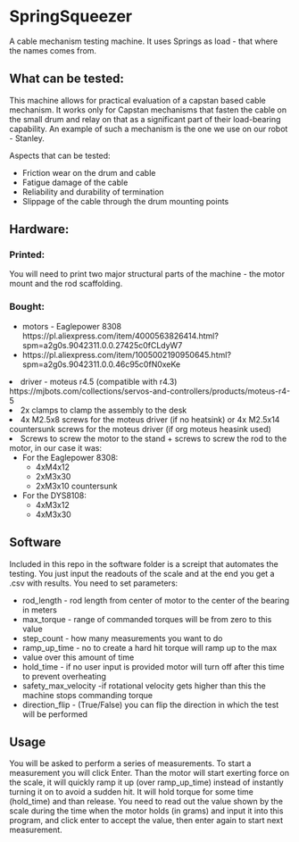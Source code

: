 # SpringSqueezer
A cable mechanism testing machine. It uses Springs as load - that where the names comes from.

## What can be tested:
This machine allows for practical evaluation of a capstan based cable mechanism. It works only for Capstan mechanisms that fasten the cable on the small drum and relay on that as a significant part of their load-bearing capability. An example of such a mechanism is the one we use on our robot - Stanley.

Aspects that can be tested:
<ul>
<li>Friction wear on the drum and cable
<li>Fatigue damage of the  cable
<li>Reliability and durability of termination
<li>Slippage of the cable through the drum mounting points
</ul>

## Hardware:
### Printed:
You will need to print two major structural parts of the machine - the motor mount and the rod scaffolding.

### Bought:
<ul><li>
motors - Eaglepower 8308 https://pl.aliexpress.com/item/4000563826414.html?spm=a2g0s.9042311.0.0.27425c0fCLdyW7
<li>https://pl.aliexpress.com/item/1005002190950645.html?spm=a2g0s.9042311.0.0.46c95c0fN0xeKe </ul>

<li>driver - moteus r4.5 (compatible with r4.3)
https://mjbots.com/collections/servos-and-controllers/products/moteus-r4-5

<li>2x clamps to clamp the assembly to the desk

<li>4x M2.5x8 screws for the moteus driver (if no heatsink) or 4x M2.5x14 countersunk screws for the moteus driver (if org moteus heasink used)

<li>Screws to screw the motor to the stand + screws to screw the rod to the motor, in our case it was:
<ul><li>For the Eaglepower 8308:
<ul><li>4xM4x12
<li>2xM3x30
<li>2xM3x10 countersunk</ul>

<li>For the DYS8108:
<ul><li>4xM3x12
<li>4xM3x30</ul>
</ul></ul>

## Software

Included in this repo in the software folder is a screipt that automates the testing. You just input the readouts of the scale and at the end you get a .csv with results. You need to set parameters:
<ul>
<li>rod_length - rod length from center of motor to the center of the bearing in meters
<li>max_torque - range of commanded torques will be from zero to this value
<li>step_count - how many measurements you want to do
<li>ramp_up_time - no to create a hard hit torque will ramp up to the max <li>value over this amount of time
<li>hold_time - if no user input is provided motor will turn off after this time to prevent overheating
<li>safety_max_velocity -if rotational velocity gets higher than this the machine stops commanding torque
<li>direction_flip - (True/False) you can flip the direction in which the test will be performed
</ul>

## Usage

You will be asked to perform a series of measurements. To start a measurement you will click Enter. Than the motor will start exerting force on the scale, it will quickly ramp it up (over ramp_up_time) instead of instantly turning it on to avoid a sudden hit. It will hold torque for some time (hold_time) and than release. You need to read out the value shown by the scale during the time when the motor holds (in grams)  and input it into this program, and click enter to accept the value, then enter again to start next measurement.
